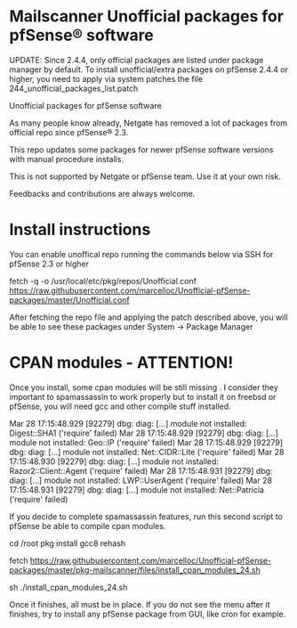 # Mailscanner Unofficial packages for pfSense® software

UPDATE: Since 2.4.4, only official packages are listed under package manager by default.
To install unofficial/extra packages on pfSense 2.4.4 or higher, you need to apply via system patches the file 244_unofficial_packages_list.patch

Unofficial packages for pfSense software



As many people know already, Netgate has removed a lot of packages from official repo since pfSense® 2.3.

This repo updates some packages for newer pfSense software versions with manual procedure installs.

This is not supported by Netgate or pfSense team. Use it at your own risk.

Feedbacks and contributions are always welcome.

# Install instructions

You can enable unoffical repo running the commands below via SSH for pfSense 2.3 or higher

fetch -q -o /usr/local/etc/pkg/repos/Unofficial.conf https://raw.githubusercontent.com/marcelloc/Unofficial-pfSense-packages/master/Unofficial.conf

After fetching the repo file and applying the patch described above, you will be able to see these packages under System -> Package Manager

# CPAN modules - ATTENTION!

Once you install, some cpan modules will be still missing . I consider they important to spamassassin to work properly but to install it on freebsd or pfSense, you will need gcc and other compile stuff installed.

Mar 28 17:15:48.929 [92279] dbg: diag: [...] module not installed: Digest::SHA1 ('require' failed)
Mar 28 17:15:48.929 [92279] dbg: diag: [...] module not installed: Geo::IP ('require' failed)
Mar 28 17:15:48.929 [92279] dbg: diag: [...] module not installed: Net::CIDR::Lite ('require' failed)
Mar 28 17:15:48.930 [92279] dbg: diag: [...] module not installed: Razor2::Client::Agent ('require' failed)
Mar 28 17:15:48.931 [92279] dbg: diag: [...] module not installed: LWP::UserAgent ('require' failed)
Mar 28 17:15:48.931 [92279] dbg: diag: [...] module not installed: Net::Patricia ('require' failed)

If you decide to complete spamassassin features, run this second script to pfSense be able to compile cpan modules.

cd /root
pkg install gcc8
rehash

fetch https://raw.githubusercontent.com/marcelloc/Unofficial-pfSense-packages/master/pkg-mailscanner/files/install_cpan_modules_24.sh

sh ./install_cpan_modules_24.sh


Once it finishes, all must be in place. If you do not see the menu after it finishes, try to install any pfSense package from GUI, like cron for example.


